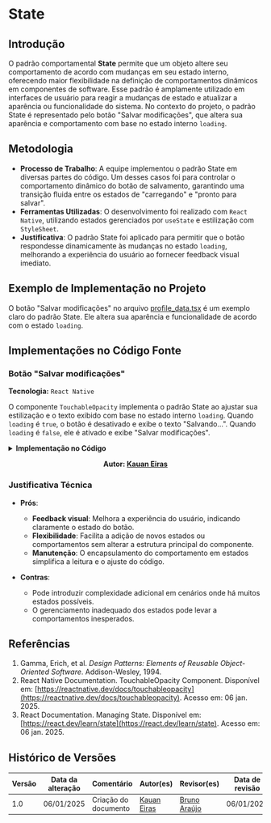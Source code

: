 # State

## Introdução

O padrão comportamental **State** permite que um objeto altere seu comportamento de acordo com mudanças em seu estado interno, oferecendo maior flexibilidade na definição de comportamentos dinâmicos em componentes de software. Esse padrão é amplamente utilizado em interfaces de usuário para reagir a mudanças de estado e atualizar a aparência ou funcionalidade do sistema. No contexto do projeto, o padrão State é representado pelo botão "Salvar modificações", que altera sua aparência e comportamento com base no estado interno `loading`.

## Metodologia

- **Processo de Trabalho**: A equipe implementou o padrão State em diversas partes do código. Um desses casos foi para controlar o comportamento dinâmico do botão de salvamento, garantindo uma transição fluida entre os estados de "carregando" e "pronto para salvar".
- **Ferramentas Utilizadas**: O desenvolvimento foi realizado com `React Native`, utilizando estados gerenciados por `useState` e estilização com `StyleSheet`.
- **Justificativa**: O padrão State foi aplicado para permitir que o botão respondesse dinamicamente às mudanças no estado `loading`, melhorando a experiência do usuário ao fornecer feedback visual imediato.

## Exemplo de Implementação no Projeto

O botão "Salvar modificações" no arquivo [profile_data.tsx](../../../src/HungryHub.2024.2-Front/hungryhub/src/app/(auth)/(tabs)/profile/profile_data.tsx) é um exemplo claro do padrão State. Ele altera sua aparência e funcionalidade de acordo com o estado `loading`.

## Implementações no Código Fonte

### Botão "Salvar modificações"

**Tecnologia:** `React Native`

O componente `TouchableOpacity` implementa o padrão State ao ajustar sua estilização e o texto exibido com base no estado interno `loading`. Quando `loading` é `true`, o botão é desativado e exibe o texto "Salvando...". Quando `loading` é `false`, ele é ativado e exibe "Salvar modificações".

<details>
<summary><b>Implementação no Código</b></summary>

![State - AccountDetails](assets/State%20-%20AccountDetails.png)

</details>

<center>

**Autor: [Kauan Eiras](https://github.com/kauaneiras)**

</center>

### Justificativa Técnica

- **Prós**:
  - **Feedback visual**: Melhora a experiência do usuário, indicando claramente o estado do botão.
  - **Flexibilidade**: Facilita a adição de novos estados ou comportamentos sem alterar a estrutura principal do componente.
  - **Manutenção**: O encapsulamento do comportamento em estados simplifica a leitura e o ajuste do código.

- **Contras**:
  - Pode introduzir complexidade adicional em cenários onde há muitos estados possíveis.
  - O gerenciamento inadequado dos estados pode levar a comportamentos inesperados.

## Referências

1. Gamma, Erich, et al. *Design Patterns: Elements of Reusable Object-Oriented Software*. Addison-Wesley, 1994.
2. React Native Documentation. TouchableOpacity Component. Disponível em: [https://reactnative.dev/docs/touchableopacity](https://reactnative.dev/docs/touchableopacity). Acesso em: 06 jan. 2025.
3. React Documentation. Managing State. Disponível em: [https://react.dev/learn/state](https://react.dev/learn/state). Acesso em: 06 jan. 2025.

## Histórico de Versões

| Versão | Data da alteração | Comentário              | Autor(es)                                    | Revisor(es) | Data de revisão |
|--------|-------------------|------------------------|---------------------------------------------|-------------|-----------------|
| 1.0    | 06/01/2025        | Criação do documento   | [Kauan Eiras](https://github.com/kauaneiras) |     [Bruno Araújo](https://github.com/cva)         |      06/01/2025 |